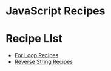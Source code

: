# JavaScript Recipes

# Recipe LIst

* [For Loop Recipes](https://github.com/john-azzaro/JavaScript_Recipes/blob/master/loops.js)
* [Reverse String Recipes](https://github.com/john-azzaro/JavaScript_Recipes/blob/master/reverseString.js)



